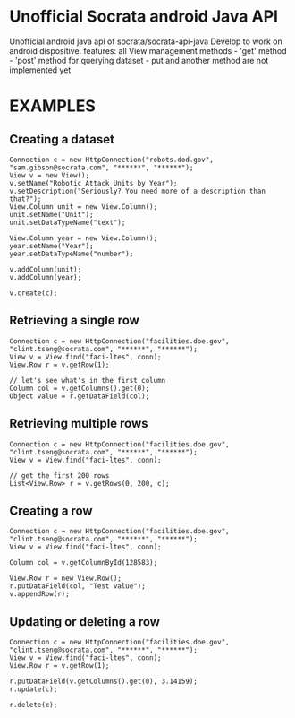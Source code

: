 Unofficial Socrata android Java API
====================

Unofficial android java api of socrata/socrata-api-java
Develop to work on android dispositive.
features:
	all View management methods
	- 'get' method
	- 'post' method for querying dataset
	- put and another method are not implemented yet

EXAMPLES
=================================

Creating a dataset
------------------

    Connection c = new HttpConnection("robots.dod.gov", "sam.gibson@socrata.com", "******", "******");
    View v = new View();
    v.setName("Robotic Attack Units by Year");
    v.setDescription("Seriously? You need more of a description than that?");
    View.Column unit = new View.Column();
    unit.setName("Unit");
    unit.setDataTypeName("text");

    View.Column year = new View.Column();
    year.setName("Year");
    year.setDataTypeName("number");

    v.addColumn(unit);
    v.addColumn(year);

    v.create(c);


Retrieving a single row
-----------------------

    Connection c = new HttpConnection("facilities.doe.gov", "clint.tseng@socrata.com", "******", "******");
    View v = View.find("faci-ltes", conn);
    View.Row r = v.getRow(1);

    // let's see what's in the first column
    Column col = v.getColumns().get(0);
    Object value = r.getDataField(col);

Retrieving multiple rows
------------------------

    Connection c = new HttpConnection("facilities.doe.gov", "clint.tseng@socrata.com", "******", "******");
    View v = View.find("faci-ltes", conn);

    // get the first 200 rows
    List<View.Row> r = v.getRows(0, 200, c);

Creating a row
--------------

    Connection c = new HttpConnection("facilities.doe.gov", "clint.tseng@socrata.com", "******", "******");
    View v = View.find("faci-ltes", conn);

    Column col = v.getColumnById(128583);

    View.Row r = new View.Row();
    r.putDataField(col, "Test value");
    v.appendRow(r);

Updating or deleting a row
--------------------------

    Connection c = new HttpConnection("facilities.doe.gov", "clint.tseng@socrata.com", "******", "******");
    View v = View.find("faci-ltes", conn);
    View.Row r = v.getRow(1);

    r.putDataField(v.getColumns().get(0), 3.14159);
    r.update(c);

    r.delete(c);

